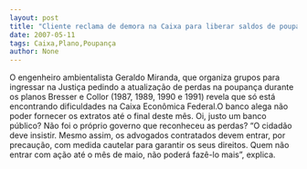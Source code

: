 ```yaml
---
layout: post
title: "Cliente reclama de demora na Caixa para liberar saldos de poupança no Plano Bresser"
date: 2007-05-11
tags: Caixa,Plano,Poupança
author: None
---
```

O engenheiro ambientalista Geraldo Miranda, que organiza grupos para ingressar na Justi&ccedil;a pedindo a atualiza&ccedil;&atilde;o de perdas na poupan&ccedil;a durante os planos Bresser e Collor (1987, 1989, 1990 e 1991) revela que s&oacute; est&aacute; encontrando dificuldades na Caixa Econ&ocirc;mica Federal.O banco alega n&atilde;o poder fornecer os extratos at&eacute; o final deste m&ecirc;s. 
Oi, justo um banco p&uacute;blico? N&atilde;o foi o pr&oacute;prio governo que reconheceu as perdas?
&ldquo;O cidad&atilde;o deve insistir. Mesmo assim, os advogados contratados devem entrar, por precau&ccedil;&atilde;o, com medida cautelar para garantir os seus direitos. Quem n&atilde;o entrar com a&ccedil;&atilde;o at&eacute; o m&ecirc;s de maio, n&atilde;o poder&aacute; faz&ecirc;-lo mais&rdquo;, explica. 